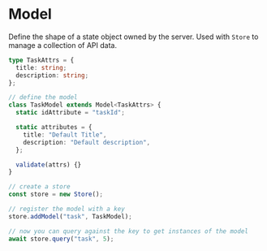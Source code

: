 # Model

Define the shape of a state object owned by the server. Used with `Store` to manage a collection of API data.

```ts
type TaskAttrs = {
  title: string;
  description: string;
};

// define the model
class TaskModel extends Model<TaskAttrs> {
  static idAttribute = "taskId";

  static attributes = {
    title: "Default Title",
    description: "Default description",
  };

  validate(attrs) {}
}

// create a store
const store = new Store();

// register the model with a key
store.addModel("task", TaskModel);

// now you can query against the key to get instances of the model
await store.query("task", 5);
```
